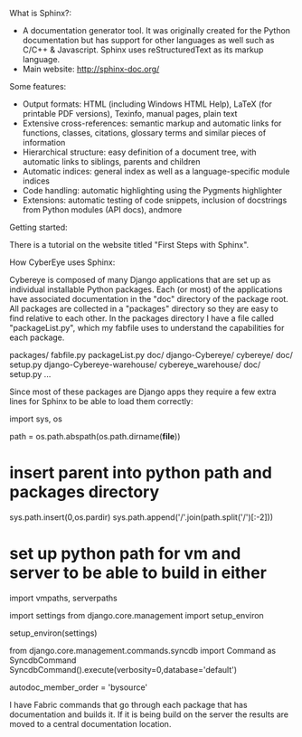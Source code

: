 What is Sphinx?:


   * A documentation generator tool.  It was originally created for the Python documentation but has support for other languages as well such as C/C++ & Javascript.  Sphinx uses reStructuredText as its markup language.
   * Main website: http://sphinx-doc.org/

Some features:

   * Output formats: HTML (including Windows HTML Help), LaTeX (for printable PDF versions), Texinfo, manual pages, plain text
   * Extensive cross-references: semantic markup and automatic links for functions, classes, citations, glossary terms and similar pieces of information
   * Hierarchical structure: easy definition of a document tree, with automatic links to siblings, parents and children
   * Automatic indices: general index as well as a language-specific module indices
   * Code handling: automatic highlighting using the Pygments highlighter
   * Extensions: automatic testing of code snippets, inclusion of docstrings from Python modules (API docs), andmore

Getting started:

There is a tutorial on the website titled "First Steps with Sphinx".


How CyberEye uses Sphinx:

Cybereye is composed of many Django applications that are set up as individual installable Python packages.  Each (or most) of the applications have associated documentation in the "doc" directory of the package root.  All packages are collected in a "packages" directory so they are easy to find relative to each other.  In the packages directory I have a file called "packageList.py", which my fabfile uses to understand the capabilities for each package.

packages/
     fabfile.py
     packageList.py
     doc/
     django-Cybereye/
          cybereye/
          doc/
          setup.py
     django-Cybereye-warehouse/
          cybereye_warehouse/
          doc/
          setup.py
     ...
          

Since most of these packages are Django apps they require a few extra lines for Sphinx to be able to load them correctly:

import sys, os

path = os.path.abspath(os.path.dirname(__file__))

# insert parent into python path and packages directory
sys.path.insert(0,os.pardir)
sys.path.append('/'.join(path.split('/')[:-2]))

# set up python path for vm and server to be able to build in either
import vmpaths, serverpaths

import settings
from django.core.management import setup_environ

setup_environ(settings)

from django.core.management.commands.syncdb import Command as SyncdbCommand
SyncdbCommand().execute(verbosity=0,database='default')

autodoc_member_order = 'bysource'


I have Fabric commands that go through each package that has documentation and builds it.  If it is being build on the server the results are moved to a central documentation location.



